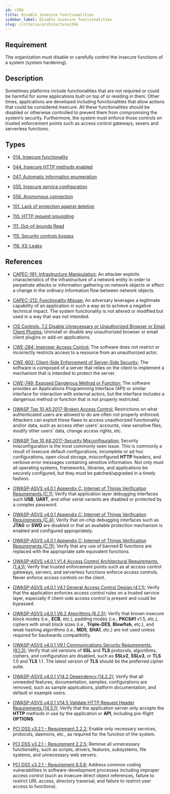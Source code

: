 ```yaml
---
id: r266
title: Disable insecure functionalities
sidebar_label: Disable insecure functionalities
slug: /criteria/architecture/266
---
```


## Requirement

The organization must disable or carefully control the insecure functions of a
system (system hardening).

## Description

Sometimes platforms include functionalities that are not required or could be
harmful for some applications built on top of or residing in them. Other times,
applications are developed including functionalities that allow actions that
could be considered insecure. All these functionalities should be disabled or
otherwise controlled to prevent them from compromising the system’s security.
Furthermore, the system must enforce those controls on trusted enforcement
points such as access control gateways, severs and serverless functions.

## Types

- [014. Insecure functionality](https://fluidattacks.com/products/rules/findings/014/)

- [044. Insecure HTTP methods enabled](https://fluidattacks.com/products/rules/findings/044/)

- [047. Automatic information enumeration](https://fluidattacks.com/products/rules/findings/047/)

- [055. Insecure service configuration](https://fluidattacks.com/products/rules/findings/055/)

- [056. Anonymous connection](https://fluidattacks.com/products/rules/findings/056/)

- [101. Lack of protection against deletion](https://fluidattacks.com/products/rules/findings/101/)

- [110. HTTP request smuggling](https://fluidattacks.com/products/rules/findings/110/)

- [111. Out-of-bounds Read](https://fluidattacks.com/products/rules/findings/111/)

- [115. Security controls bypass](https://fluidattacks.com/products/rules/findings/115/)

- [116. XS-Leaks](https://fluidattacks.com/products/rules/findings/116/)

## References

- [CAPEC-161: Infrastructure Manipulation:](https://capec.mitre.org/data/definitions/161.html)
An attacker exploits characteristics of the infrastructure of a network entity
in order to perpetrate attacks or information gathering on network objects or
effect a change in the ordinary information flow between network objects.

- [CAPEC-212: Functionality Misuse:](https://capec.mitre.org/data/definitions/212.html)
An adversary leverages a legitimate capability of an application in such a way
as to achieve a negative technical impact. The system functionality is not
altered or modified but used in a way that was not intended.

- [CIS Controls. 7.2 Disable Unnecessary or Unauthorized Browser or Email Client Plugins:](https://www.cisecurity.org/controls/)
Uninstall or disable any unauthorized browser or email client plugins or add-on
applications.

- [CWE-284: Improper Access Control:](https://cwe.mitre.org/data/definitions/284.html)
The software does not restrict or incorrectly restricts access to a resource
from an unauthorized actor.

- [CWE-602: Client-Side Enforcement of Server-Side Security:](https://cwe.mitre.org/data/definitions/602.html)
The software is composed of a server that relies on the client to implement a
mechanism that is intended to protect the server.

- [CWE-749: Exposed Dangerous Method or Function:](https://cwe.mitre.org/data/definitions/749.html)
The software provides an Applications Programming Interface (API) or similar
interface for interaction with external actors, but the interface includes a
dangerous method or function that is not properly restricted.

- [OWASP Top 10 A5:2017-Broken Access Control:](https://owasp.org/www-project-top-ten/OWASP_Top_Ten_2017/Top_10-2017_A5-Broken_Access_Control)
Restrictions on what authenticated users are allowed to do are often not
properly enforced. Attackers can exploit these flaws to access unauthorized
functionality and/or data, such as access other users' accounts, view sensitive
files, modify other users' data, change access rights, etc.

- [OWASP Top 10 A6:2017-Security Misconfiguration:](https://owasp.org/www-project-top-ten/OWASP_Top_Ten_2017/Top_10-2017_A6-Security_Misconfiguration)
Security misconfiguration is the most commonly seen issue. This is commonly a
result of insecure default configurations, incomplete or ad hoc configurations,
open cloud storage, misconfigured **HTTP** headers, and verbose error messages
containing sensitive information. Not only must all operating systems,
frameworks, libraries, and applications be securely configured, but they must
be patched/upgraded in a timely fashion.

- [OWASP-ASVS v4.0.1 Appendix C: Internet of Things Verification Requirements.(C.1):](https://owasp.org/www-project-application-security-verification-standard/)
Verify that application layer debugging interfaces such **USB**, **UART**, and other
serial variants are disabled or protected by a complex password.

- [OWASP-ASVS v4.0.1 Appendix C: Internet of Things Verification Requirements.(C.4):](https://owasp.org/www-project-application-security-verification-standard/)
Verify that on-chip debugging interfaces such as **JTAG** or **SWD** are disabled or
that an available protection mechanism is enabled and configured appropriately.

- [OWASP-ASVS v4.0.1 Appendix C: Internet of Things Verification Requirements.(C.11):](https://owasp.org/www-project-application-security-verification-standard/)
Verify that any use of banned **C** functions are replaced with the appropriate
safe equivalent functions.

- [OWASP-ASVS v4.0.1 V1.4 Access Control Architectural Requirements.(1.4.1):](https://owasp.org/www-project-application-security-verification-standard/)
Verify that trusted enforcement points such as at access control gateways,
servers, and serverless functions enforce access controls.
Never enforce access controls on the client.

- [OWASP-ASVS v4.0.1 V4.1 General Access Control Design.(4.1.1):](https://owasp.org/www-project-application-security-verification-standard/)
Verify that the application enforces access control rules on a trusted
service layer, especially if client-side access control is present and could
be bypassed.

- [OWASP-ASVS v4.0.1 V6.2 Algorithms.(6.2.5):](https://owasp.org/www-project-application-security-verification-standard/)
Verify that known insecure block modes (i.e., **ECB**, etc.), padding modes
(i.e., **PKCS#1** v1.5, etc.), ciphers with small block sizes
(i.e., **Triple-DES**, **Blowfish**, etc.), and weak hashing algorithms
(i.e., **MD5**, **SHA1**, etc.) are not used unless required for backwards
compatibility.

- [OWASP-ASVS v4.0.1 V9.1 Communications Security Requirements.(9.1.3):](https://owasp.org/www-project-application-security-verification-standard/)
Verify that old versions of **SSL** and **TLS** protocols, algorithms, ciphers,
and configuration are disabled, such as **SSLv2**, **SSLv3**, or **TLS** 1.0 and **TLS** 1.1.
The latest version of **TLS** should be the preferred cipher suite.

- [OWASP-ASVS v4.0.1 V14.2 Dependency.(14.2.2):](https://owasp.org/www-project-application-security-verification-standard/)
Verify that all unneeded features, documentation, samples, configurations are
removed, such as sample applications, platform documentation,
and default or example users.

- [OWASP-ASVS v4.0.1 V14.5 Validate HTTP Request Header Requirements.(14.5.1):](https://owasp.org/www-project-application-security-verification-standard/)
Verify that the application server only accepts the **HTTP** methods in use by the
application or **API**, including pre-flight **OPTIONS**.

- [PCI DSS v3.2.1 - Requirement 2.2.2:](https://www.pcisecuritystandards.org/documents/PCI_DSS_v3-2-1.pdf)
Enable only necessary services, protocols, daemons, etc.,
as required for the function of the system.

- [PCI DSS v3.2.1 - Requirement 2.2.5:](https://www.pcisecuritystandards.org/documents/PCI_DSS_v3-2-1.pdf)
Remove all unnecessary functionality, such as scripts, drivers, features,
subsystems, file systems, and unnecessary web servers.

- [PCI DSS v3.2.1 - Requirement 6.5.8:](https://www.pcisecuritystandards.org/documents/PCI_DSS_v3-2-1.pdf)
Address common coding vulnerabilities in software-development processes
including improper access control (such as insecure direct object
references, failure to restrict URL access, directory traversal, and
failure to restrict user access to functions).
